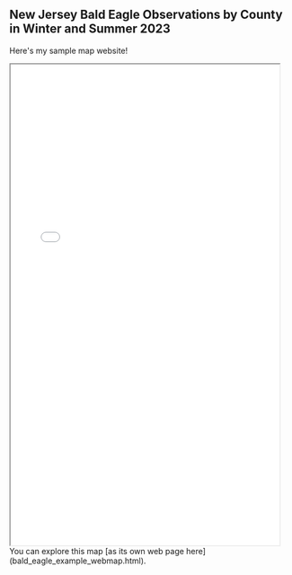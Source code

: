 ## New Jersey Bald Eagle Observations by County in Winter and Summer 2023

Here's my sample map website!

<iframe src="bald_eagle_example_webmap.html" height="855" width="95%"></iframe>
You can explore this map [as its own web page here](bald_eagle_example_webmap.html).
